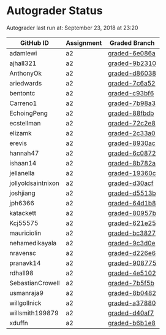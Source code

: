 # Autograder Status
Autograder last run at: September 23, 2018 at 23:20

| GitHub ID | Assignment | Graded Branch |
|-----------|------------|---------------|
| adamlewi | a2 | [graded-6e086a](https://github.com/Fall2018COMP401-001/a2-adamlewi/tree/graded-6e086a) | 
| ajhall321 | a2 | [graded-9b2310](https://github.com/Fall2018COMP401-001/a2-ajhall321/tree/graded-9b2310) | 
| AnthonyOk | a2 | [graded-d86038](https://github.com/Fall2018COMP401-001/a2-AnthonyOk/tree/graded-d86038) | 
| ariedwards | a2 | [graded-7c6a52](https://github.com/Fall2018COMP401-001/a2-ariedwards/tree/graded-7c6a52) | 
| bentontc | a2 | [graded-c93bf6](https://github.com/Fall2018COMP401-001/a2-bentontc/tree/graded-c93bf6) | 
| Carreno1 | a2 | [graded-7b98a3](https://github.com/Fall2018COMP401-001/a2-Carreno1/tree/graded-7b98a3) | 
| EchoingPeng | a2 | [graded-88fbdb](https://github.com/Fall2018COMP401-001/a2-EchoingPeng/tree/graded-88fbdb) | 
| ecstellman | a2 | [graded-72c2e8](https://github.com/Fall2018COMP401-001/a2-ecstellman/tree/graded-72c2e8) | 
| elizamk | a2 | [graded-2c33a0](https://github.com/Fall2018COMP401-001/a2-elizamk/tree/graded-2c33a0) | 
| erevis | a2 | [graded-8930ac](https://github.com/Fall2018COMP401-001/a2-erevis/tree/graded-8930ac) | 
| hannah47 | a2 | [graded-6c0872](https://github.com/Fall2018COMP401-001/a2-hannah47/tree/graded-6c0872) | 
| ishaan14 | a2 | [graded-8b782a](https://github.com/Fall2018COMP401-001/a2-ishaan14/tree/graded-8b782a) | 
| jellanella | a2 | [graded-19360c](https://github.com/Fall2018COMP401-001/a2-jellanella/tree/graded-19360c) | 
| jollyoldsaintnixon | a2 | [graded-d30acf](https://github.com/Fall2018COMP401-001/a2-jollyoldsaintnixon/tree/graded-d30acf) | 
| joshjiang | a2 | [graded-d5513b](https://github.com/Fall2018COMP401-001/a2-joshjiang/tree/graded-d5513b) | 
| jph6366 | a2 | [graded-64d1b8](https://github.com/Fall2018COMP401-001/a2-jph6366/tree/graded-64d1b8) | 
| katackett | a2 | [graded-80957b](https://github.com/Fall2018COMP401-001/a2-katackett/tree/graded-80957b) | 
| Kcj55575 | a2 | [graded-621e25](https://github.com/Fall2018COMP401-001/a2-Kcj55575/tree/graded-621e25) | 
| mauriciolin | a2 | [graded-bc3827](https://github.com/Fall2018COMP401-001/a2-mauriciolin/tree/graded-bc3827) | 
| nehamedikayala | a2 | [graded-9c3d0e](https://github.com/Fall2018COMP401-001/a2-nehamedikayala/tree/graded-9c3d0e) | 
| nravensc | a2 | [graded-d226e6](https://github.com/Fall2018COMP401-001/a2-nravensc/tree/graded-d226e6) | 
| pranavk14 | a2 | [graded-908775](https://github.com/Fall2018COMP401-001/a2-pranavk14/tree/graded-908775) | 
| rdhall98 | a2 | [graded-4e5102](https://github.com/Fall2018COMP401-001/a2-rdhall98/tree/graded-4e5102) | 
| SebastianCrowell | a2 | [graded-7b5f5b](https://github.com/Fall2018COMP401-001/a2-SebastianCrowell/tree/graded-7b5f5b) | 
| usmanraja9 | a2 | [graded-8b0482](https://github.com/Fall2018COMP401-001/a2-usmanraja9/tree/graded-8b0482) | 
| willgollnick | a2 | [graded-a37880](https://github.com/Fall2018COMP401-001/a2-willgollnick/tree/graded-a37880) | 
| willsmith199879 | a2 | [graded-d40af7](https://github.com/Fall2018COMP401-001/a2-willsmith199879/tree/graded-d40af7) | 
| xduffn | a2 | [graded-b6b1e8](https://github.com/Fall2018COMP401-001/a2-xduffn/tree/graded-b6b1e8) | 
